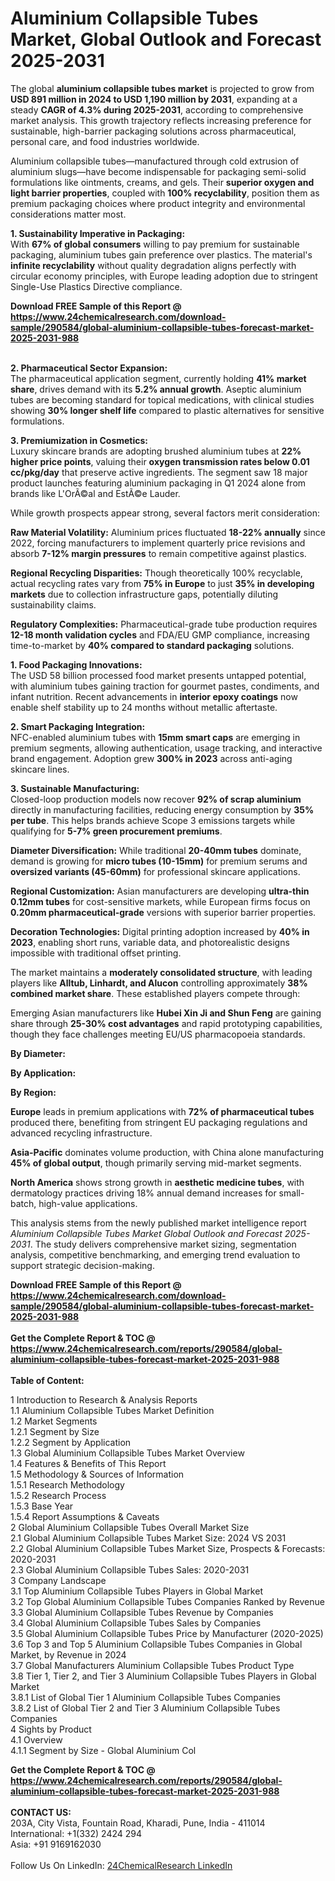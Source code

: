 <h1>Aluminium Collapsible Tubes Market, Global Outlook and Forecast 2025-2031</h1><p>The global <strong>aluminium collapsible tubes market</strong> is projected to grow from <strong>USD 891 million in 2024 to USD 1,190 million by 2031</strong>, expanding at a steady <strong>CAGR of 4.3% during 2025-2031</strong>, according to comprehensive market analysis. This growth trajectory reflects increasing preference for sustainable, high-barrier packaging solutions across pharmaceutical, personal care, and food industries worldwide.</p><p>Aluminium collapsible tubes—manufactured through cold extrusion of aluminium slugs—have become indispensable for packaging semi-solid formulations like ointments, creams, and gels. Their <strong>superior oxygen and light barrier properties</strong>, coupled with <strong>100% recyclability</strong>, position them as premium packaging choices where product integrity and environmental considerations matter most.</p><p><strong>1. Sustainability Imperative in Packaging:</strong><br>
With <strong>67% of global consumers</strong> willing to pay premium for sustainable packaging, aluminium tubes gain preference over plastics. The material's <strong>infinite recyclability</strong> without quality degradation aligns perfectly with circular economy principles, with Europe leading adoption due to stringent Single-Use Plastics Directive compliance.</p><div><b>Download FREE Sample of this Report @ 
            <a href="https://www.24chemicalresearch.com/download-sample/290584/global-aluminium-collapsible-tubes-forecast-market-2025-2031-988">
            https://www.24chemicalresearch.com/download-sample/290584/global-aluminium-collapsible-tubes-forecast-market-2025-2031-988</a></b></div><br><p><strong>2. Pharmaceutical Sector Expansion:</strong><br>
The pharmaceutical application segment, currently holding <strong>41% market share</strong>, drives demand with its <strong>5.2% annual growth</strong>. Aseptic aluminium tubes are becoming standard for topical medications, with clinical studies showing <strong>30% longer shelf life</strong> compared to plastic alternatives for sensitive formulations.</p><p><strong>3. Premiumization in Cosmetics:</strong><br>
Luxury skincare brands are adopting brushed aluminium tubes at <strong>22% higher price points</strong>, valuing their <strong>oxygen transmission rates below 0.01 cc/pkg/day</strong> that preserve active ingredients. The segment saw 18 major product launches featuring aluminium packaging in Q1 2024 alone from brands like L'OrÃ©al and EstÃ©e Lauder.</p><p>While growth prospects appear strong, several factors merit consideration:</p><p><strong>Raw Material Volatility:</strong> Aluminium prices fluctuated <strong>18-22% annually</strong> since 2022, forcing manufacturers to implement quarterly price revisions and absorb <strong>7-12% margin pressures</strong> to remain competitive against plastics.</p><p><strong>Regional Recycling Disparities:</strong> Though theoretically 100% recyclable, actual recycling rates vary from <strong>75% in Europe</strong> to just <strong>35% in developing markets</strong> due to collection infrastructure gaps, potentially diluting sustainability claims.</p><p><strong>Regulatory Complexities:</strong> Pharmaceutical-grade tube production requires <strong>12-18 month validation cycles</strong> and FDA/EU GMP compliance, increasing time-to-market by <strong>40% compared to standard packaging</strong> solutions.</p><p><strong>1. Food Packaging Innovations:</strong><br>
The USD 58 billion processed food market presents untapped potential, with aluminium tubes gaining traction for gourmet pastes, condiments, and infant nutrition. Recent advancements in <strong>interior epoxy coatings</strong> now enable shelf stability up to 24 months without metallic aftertaste.</p><p><strong>2. Smart Packaging Integration:</strong><br>
NFC-enabled aluminium tubes with <strong>15mm smart caps</strong> are emerging in premium segments, allowing authentication, usage tracking, and interactive brand engagement. Adoption grew <strong>300% in 2023</strong> across anti-aging skincare lines.</p><p><strong>3. Sustainable Manufacturing:</strong><br>
Closed-loop production models now recover <strong>92% of scrap aluminium</strong> directly in manufacturing facilities, reducing energy consumption by <strong>35% per tube</strong>. This helps brands achieve Scope 3 emissions targets while qualifying for <strong>5-7% green procurement premiums</strong>.</p><p><strong>Diameter Diversification:</strong> While traditional <strong>20-40mm tubes</strong> dominate, demand is growing for <strong>micro tubes (10-15mm)</strong> for premium serums and <strong>oversized variants (45-60mm)</strong> for professional skincare applications.</p><p><strong>Regional Customization:</strong> Asian manufacturers are developing <strong>ultra-thin 0.12mm tubes</strong> for cost-sensitive markets, while European firms focus on <strong>0.20mm pharmaceutical-grade</strong> versions with superior barrier properties.</p><p><strong>Decoration Technologies:</strong> Digital printing adoption increased by <strong>40% in 2023</strong>, enabling short runs, variable data, and photorealistic designs impossible with traditional offset printing.</p><p>The market maintains a <strong>moderately consolidated structure</strong>, with leading players like <strong>Alltub, Linhardt, and Alucon</strong> controlling approximately <strong>38% combined market share</strong>. These established players compete through:</p><p>Emerging Asian manufacturers like <strong>Hubei Xin Ji and Shun Feng</strong> are gaining share through <strong>25-30% cost advantages</strong> and rapid prototyping capabilities, though they face challenges meeting EU/US pharmacopoeia standards.</p><p><strong>By Diameter:</strong></p><p><strong>By Application:</strong></p><p><strong>By Region:</strong></p><p><strong>Europe</strong> leads in premium applications with <strong>72% of pharmaceutical tubes</strong> produced there, benefiting from stringent EU packaging regulations and advanced recycling infrastructure.</p><p><strong>Asia-Pacific</strong> dominates volume production, with China alone manufacturing <strong>45% of global output</strong>, though primarily serving mid-market segments.</p><p><strong>North America</strong> shows strong growth in <strong>aesthetic medicine tubes</strong>, with dermatology practices driving 18% annual demand increases for small-batch, high-value applications.</p><p>This analysis stems from the newly published market intelligence report <em>Aluminium Collapsible Tubes Market Global Outlook and Forecast 2025-2031</em>. The study delivers comprehensive market sizing, segmentation analysis, competitive benchmarking, and emerging trend evaluation to support strategic decision-making.</p><div><b>Download FREE Sample of this Report @ 
            <a href="https://www.24chemicalresearch.com/download-sample/290584/global-aluminium-collapsible-tubes-forecast-market-2025-2031-988">
            https://www.24chemicalresearch.com/download-sample/290584/global-aluminium-collapsible-tubes-forecast-market-2025-2031-988</a></b></div><br><div><b>Get the Complete Report & TOC @ 
            <a href="https://www.24chemicalresearch.com/reports/290584/global-aluminium-collapsible-tubes-forecast-market-2025-2031-988">
            https://www.24chemicalresearch.com/reports/290584/global-aluminium-collapsible-tubes-forecast-market-2025-2031-988</a></b></div><br>
            <b>Table of Content:</b><p>1 Introduction to Research & Analysis Reports<br />
 1.1 Aluminium Collapsible Tubes Market Definition<br />
 1.2 Market Segments<br />
 1.2.1 Segment by Size<br />
 1.2.2 Segment by Application<br />
 1.3 Global Aluminium Collapsible Tubes Market Overview<br />
 1.4 Features & Benefits of This Report<br />
 1.5 Methodology & Sources of Information<br />
 1.5.1 Research Methodology<br />
 1.5.2 Research Process<br />
 1.5.3 Base Year<br />
 1.5.4 Report Assumptions & Caveats<br />
2 Global Aluminium Collapsible Tubes Overall Market Size<br />
 2.1 Global Aluminium Collapsible Tubes Market Size: 2024 VS 2031<br />
 2.2 Global Aluminium Collapsible Tubes Market Size, Prospects & Forecasts: 2020-2031<br />
 2.3 Global Aluminium Collapsible Tubes Sales: 2020-2031<br />
3 Company Landscape<br />
 3.1 Top Aluminium Collapsible Tubes Players in Global Market<br />
 3.2 Top Global Aluminium Collapsible Tubes Companies Ranked by Revenue<br />
 3.3 Global Aluminium Collapsible Tubes Revenue by Companies<br />
 3.4 Global Aluminium Collapsible Tubes Sales by Companies<br />
 3.5 Global Aluminium Collapsible Tubes Price by Manufacturer (2020-2025)<br />
 3.6 Top 3 and Top 5 Aluminium Collapsible Tubes Companies in Global Market, by Revenue in 2024<br />
 3.7 Global Manufacturers Aluminium Collapsible Tubes Product Type<br />
 3.8 Tier 1, Tier 2, and Tier 3 Aluminium Collapsible Tubes Players in Global Market<br />
 3.8.1 List of Global Tier 1 Aluminium Collapsible Tubes Companies<br />
 3.8.2 List of Global Tier 2 and Tier 3 Aluminium Collapsible Tubes Companies<br />
4 Sights by Product<br />
 4.1 Overview<br />
 4.1.1 Segment by Size - Global Aluminium Col</p><div><b>Get the Complete Report & TOC @ 
            <a href="https://www.24chemicalresearch.com/reports/290584/global-aluminium-collapsible-tubes-forecast-market-2025-2031-988">
            https://www.24chemicalresearch.com/reports/290584/global-aluminium-collapsible-tubes-forecast-market-2025-2031-988</a></b></div><br><b>CONTACT US:</b><br>
            203A, City Vista, Fountain Road, Kharadi, Pune, India - 411014<br>
            International: +1(332) 2424 294<br>
            Asia: +91 9169162030 <br><br>
            Follow Us On LinkedIn: <a href="https://www.linkedin.com/company/24chemicalresearch/">24ChemicalResearch LinkedIn</a>